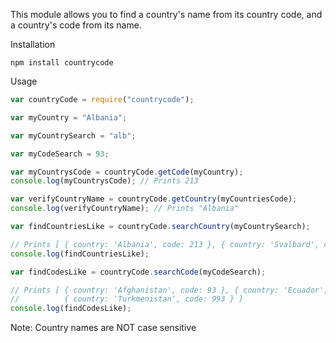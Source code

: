 This module allows you to find a country's name from its country code, and a country's code from its name.

Installation
```
npm install countrycode
```

Usage
```JavaScript
var countryCode = require("countrycode");

var myCountry = "Albania";

var myCountrySearch = "alb";

var myCodeSearch = 93;

var myCountrysCode = countryCode.getCode(myCountry);
console.log(myCountrysCode); // Prints 213

var verifyCountryName = countryCode.getCountry(myCountriesCode);
console.log(verifyCountryName);	// Prints "Albania"

var findCountriesLike = countryCode.searchCountry(myCountrySearch);

// Prints [ { country: 'Albania', code: 213 }, { country: 'Svalbard', code: 0 } ]
console.log(findCountriesLike);

var findCodesLike = countryCode.searchCode(myCodeSearch);

// Prints [ { country: 'Afghanistan', code: 93 }, { country: 'Ecuador', code: 593 }, 
//          { country: 'Turkmenistan', code: 993 } ]
console.log(findCodesLike);
```

Note: Country names are NOT case sensitive
